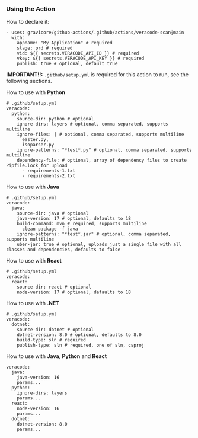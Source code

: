 ### Using the Action

How to declare it:

```
- uses: gravicore/github-actions/.github/actions/veracode-scan@main
  with:
    appname: "My Application" # required
    stage: prd # required
    vid: ${{ secrets.VERACODE_API_ID }} # required
    vkey: ${{ secrets.VERACODE_API_KEY }} # required
    publish: true # optional, default true
```

**IMPORTANT!!:** `.github/setup.yml` is required for this action to run, see the following sections.

How to use with **Python**

```
# .github/setup.yml
veracode:
  python:
    source-dir: python # optional
    ignore-dirs: layers # optional, comma separated, supports multiline
    ignore-files: | # optional, comma separated, supports multiline
      easter.py,
      isoparser.py
    ignore-patterns: "*test*.py" # optional, comma separated, supports multiline
    dependency-file: # optional, array of dependency files to create Pipfile.lock for upload
      - requirements-1.txt
      - requirements-2.txt
```

How to use with **Java**

```
# .github/setup.yml
veracode:
  java:
    source-dir: java # optional
    java-version: 17 # optional, defaults to 18
    build-command: mvn # required, supports multiline
      clean package -f java
    ignore-patterns: "*test*.jar" # optional, comma separated, supports multiline
    uber-jar: true # optional, uploads just a single file with all classes and dependencies, defaults to false
```

How to use with **React**

```
# .github/setup.yml
veracode:
  react:
    source-dir: react # optional
    node-version: 17 # optional, defaults to 18
```

How to use with **.NET**

```
# .github/setup.yml
veracode:
  dotnet:
    source-dir: dotnet # optional
    dotnet-version: 8.0 # optional, defaults to 8.0
    build-type: sln # required
    publish-type: sln # required, one of sln, csproj
```

How to use with **Java**, **Python** and **React**

```
veracode:
  java:
    java-version: 16
    params...
  python:
    ignore-dirs: layers
    params...
  react:
    node-version: 16
    params...
  dotnet:
    dotnet-version: 8.0
    params...
```

